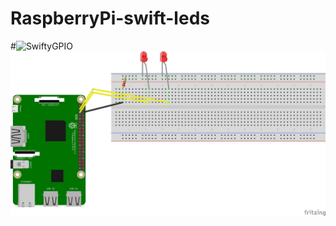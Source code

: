 # RaspberryPi-swift-leds
#![SwiftyGPIO](https://github.com/uraimo/SwiftyGPIO/raw/master/logo.png)
![RaspberryPi-swift-leds](https://github.com/hariseldon78/RaspberryPi-swift-leds/raw/master/Untitled%20Sketch_bb.jpg)
